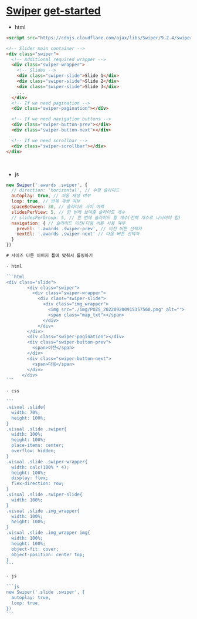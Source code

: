 # [Swiper](https://cdnjs.com/libraries/Swiper) [get-started](https://swiperjs.com/get-started)

- html
```html
<script src="https://cdnjs.cloudflare.com/ajax/libs/Swiper/9.2.4/swiper-bundle.min.js" integrity="sha512-hJrV+LKHbu+Hxkn/+ZwGOCMUkap0ZfjJbca9WT38z69+MYmRzMlvUd401TOs1b4byAm4fGDESpEcCbG2A6cibQ==" crossorigin="anonymous" referrerpolicy="no-referrer"></script>
```
```html
<!-- Slider main container -->
<div class="swiper">
  <!-- Additional required wrapper -->
  <div class="swiper-wrapper">
    <!-- Slides -->
    <div class="swiper-slide">Slide 1</div>
    <div class="swiper-slide">Slide 2</div>
    <div class="swiper-slide">Slide 3</div>
    ...
  </div>
  <!-- If we need pagination -->
  <div class="swiper-pagination"></div>

  <!-- If we need navigation buttons -->
  <div class="swiper-button-prev"></div>
  <div class="swiper-button-next"></div>

  <!-- If we need scrollbar -->
  <div class="swiper-scrollbar"></div>
</div>
```
<br>

- js
````js
new Swiper('.awards .swiper', {
  // direction: 'horizontal', // 수평 슬라이드
  autoplay: true, // 자동 재생 여부
  loop: true, // 반복 재생 여부
  spaceBetween: 30, // 슬라이드 사이 여백
  slidesPerView: 5, // 한 번에 보여줄 슬라이드 개수
  // slidesPerGroup: 5, // 한 번에 슬라이드 할 개수(전체 개수로 나뉘어야 함)
  navigation: { // 슬라이드 이전/다음 버튼 사용 여부
    prevEl: '.awards .swiper-prev', // 이전 버튼 선택자
    nextEl: '.awards .swiper-next' // 다음 버튼 선택자
  }
})

# 사이즈 다른 이미지 틀에 맞춰서 롤링하기

- html

```html
<div class="slide">
        <div class="swiper">
          <div class="swiper-wrapper">
            <div class="swiper-slide">
              <div class="img_wrapper">
                <img src="./img/POZS_202209200915357560.png" alt="">
                <span class="map_txt"></span>
              </div>
            </div>
        </div>
        <div class="swiper-pagination"></div>
        <div class="swiper-button-prev">
          <span>이전</span>
        </div>
        <div class="swiper-button-next">
          <span>다음</span>
        </div>
      </div>
```

- css

```
.visual .slide{
  width: 70%;
  height: 100%;
}
.visual .slide .swiper{
  width: 100%;
  height: 100%;
  place-items: center;
  overflow: hidden;
}
.visual .slide .swiper-wrapper{
  width: calc(100% * 4);
  height: 100%;
  display: flex;
  flex-direction: row;
}
.visual .slide .swiper-slide{
  width: 100%;
}
.visual .slide .img_wrapper{
  width: 100%;
  height: 100%;
}
.visual .slide .img_wrapper img{
  width: 100%;
  height: 100%;
  object-fit: cover;
  object-position: center top;
}
```

- js

```js
new Swiper('.slide .swiper', {
  autoplay: true,
  loop: true,
})
```
